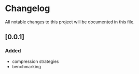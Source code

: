 # Changelog

All notable changes to this project will be documented in this file.

## [0.0.1]

### Added
- compression strategies
- benchmarking